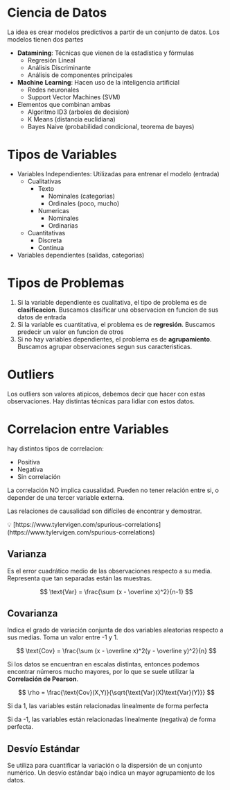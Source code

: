 # Ciencia de Datos

La idea es crear modelos predictivos a partir de un conjunto de datos. Los modelos tienen dos partes

- **Datamining**: Técnicas que vienen de la estadística y fórmulas
    - Regresión Lineal
    - Análisis Discriminante
    - Análisis de componentes principales
- **Machine** **Learning**: Hacen uso de la inteligencia artificial
    - Redes neuronales
    - Support Vector Machines (SVM)
- Elementos que combinan ambas
    - Algoritmo ID3 (arboles de decision)
    - K Means (distancia euclidiana)
    - Bayes Naive (probabilidad condicional, teorema de bayes)

# Tipos de Variables

- Variables Independientes: Utilizadas para entrenar el modelo (entrada)
    - Cualitativas
        - Texto
            - Nominales (categorias)
            - Ordinales (poco, mucho)
        - Numericas
            - Nominales
            - Ordinarias
    - Cuantitativas
        - Discreta
        - Continua
- Variables dependientes (salidas, categorias)

# Tipos de Problemas

1. Si la variable dependiente es cualitativa, el tipo de problema es de **clasificacion**. Buscamos clasificar una observacion en funcion de sus datos de entrada
2. Si la variable es cuantitativa, el problema es de **regresión**. Buscamos predecir un valor en funcion de otros
3. Si no hay variables dependientes, el problema es de **agrupamiento**. Buscamos agrupar observaciones segun sus caracteristicas.

# Outliers

Los outliers son valores atipicos, debemos decir que hacer con estas observaciones. Hay distintas técnicas para lidiar con estos datos.

# Correlacion entre Variables

hay distintos tipos de correlacion:

- Positiva
- Negativa
- Sin correlación

La correlación NO implica causalidad. Pueden no tener relación entre si, o depender de una tercer variable externa.

Las relaciones de causalidad son difíciles de encontrar y demostrar.

<aside>
💡 [https://www.tylervigen.com/spurious-correlations](https://www.tylervigen.com/spurious-correlations)

</aside>

## Varianza

Es el error cuadrático medio de las observaciones respecto a su media. Representa que tan separadas están las muestras.

$$
\text{Var} = \frac{\sum (x - \overline x)^2}{n-1}
$$

## Covarianza

Indica el grado de variación conjunta de dos variables aleatorias respecto a sus medias. Toma un valor entre -1 y 1.

$$
\text{Cov} = \frac{\sum (x - \overline x)^2(y - \overline y)^2}{n}
$$

Si los datos se encuentran en escalas distintas, entonces podemos encontrar números mucho mayores, por lo que se suele utilizar la **Correlación de Pearson**.

$$
\rho = \frac{\text{Cov}(X,Y)}{\sqrt{\text{Var}(X)\text{Var}(Y)}}
$$

Si da 1, las variables están relacionadas linealmente de forma perfecta

Si da -1, las variables están relacionadas linealmente (negativa) de forma perfecta.

## Desvío Estándar

Se utiliza para cuantificar la variación o la dispersión de un conjunto numérico. Un desvío estándar bajo indica un mayor agrupamiento de los datos.